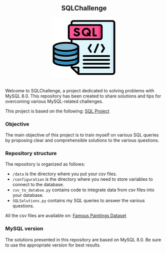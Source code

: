 <div align='center'>

## SQLChallenge

<img src="static/sql.png" alt="SQL Icon" width="200px" height="190px">

</div>

<br>

Welcome to SQLChallenge, a project dedicated to solving problems with MySQL 8.0. This repository has been created to share solutions and tips for overcoming various MySQL-related challenges.

This project is based on the following:  [SQL Project](https://techtfq.com/blog/sql-project-sql-case-study-to-solve-and-practice-sql-queries#google_vignette)

### Objective

The main objective of this project is to train myself on various SQL queries by proposing clear and comprehensible solutions to the various questions.

### Repository structure

The repository is organized as follows: 
  - `/data` is the directory where you put your csv files.
  - `/configuration` is the directory where you need to store variables to connect to the database.
  - `csv_to_databse.py` contains code to integrate data from csv files into your database.
  - `SQLSolutions.py` contains my SQL queries to answer the various questions.
  
All the csv files are available on: [Famous Paintings Dataset](https://www.kaggle.com/datasets/mexwell/famous-paintings)


### MySQL version

The solutions presented in this repository are based on MySQL 8.0. Be sure to use the appropriate version for best results.

